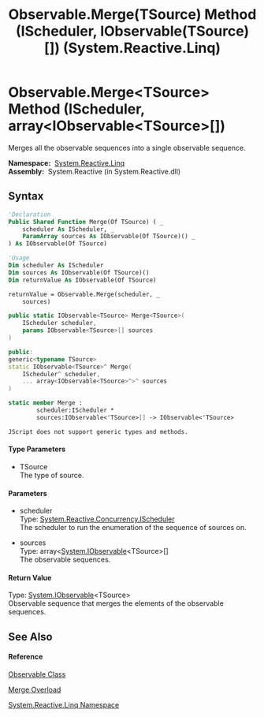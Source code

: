 ﻿---
title: Observable.Merge(TSource) Method (IScheduler, IObservable(TSource)[]) (System.Reactive.Linq)
TOCTitle: Merge(TSource) Method (IScheduler, IObservable(TSource)[])
ms:assetid: M:System.Reactive.Linq.Observable.Merge``1(System.Reactive.Concurrency.IScheduler,System.IObservable{``0}[])
ms:mtpsurl: https://msdn.microsoft.com/en-us/library/Hh229061(v=VS.103)
ms:contentKeyID: 36068478
ms.date: 06/28/2011
mtps_version: v=VS.103
dev_langs:
- vb
- csharp
- c++
- fsharp
- jscript
---

# Observable.Merge\<TSource\> Method (IScheduler, array\<IObservable\<TSource\>\[\])

Merges all the observable sequences into a single observable sequence.

**Namespace:**  [System.Reactive.Linq](hh211929\(v=vs.103\).md)  
**Assembly:**  System.Reactive (in System.Reactive.dll)

## Syntax

``` vb
'Declaration
Public Shared Function Merge(Of TSource) ( _
    scheduler As IScheduler, _
    ParamArray sources As IObservable(Of TSource)() _
) As IObservable(Of TSource)
```

``` vb
'Usage
Dim scheduler As IScheduler
Dim sources As IObservable(Of TSource)()
Dim returnValue As IObservable(Of TSource)

returnValue = Observable.Merge(scheduler, _
    sources)
```

``` csharp
public static IObservable<TSource> Merge<TSource>(
    IScheduler scheduler,
    params IObservable<TSource>[] sources
)
```

``` c++
public:
generic<typename TSource>
static IObservable<TSource>^ Merge(
    IScheduler^ scheduler, 
    ... array<IObservable<TSource>^>^ sources
)
```

``` fsharp
static member Merge : 
        scheduler:IScheduler * 
        sources:IObservable<'TSource>[] -> IObservable<'TSource> 
```

``` jscript
JScript does not support generic types and methods.
```

#### Type Parameters

  - TSource  
    The type of source.

#### Parameters

  - scheduler  
    Type: [System.Reactive.Concurrency.IScheduler](hh229149\(v=vs.103\).md)  
    The scheduler to run the enumeration of the sequence of sources on.  

<!-- end list -->

  - sources  
    Type: array\<[System.IObservable](https://msdn.microsoft.com/en-us/library/Dd990377)\<TSource\>\[\]  
    The observable sequences.  

#### Return Value

Type: [System.IObservable](https://msdn.microsoft.com/en-us/library/Dd990377)\<TSource\>  
Observable sequence that merges the elements of the observable sequences.  

## See Also

#### Reference

[Observable Class](hh244252\(v=vs.103\).md)

[Merge Overload](hh211658\(v=vs.103\).md)

[System.Reactive.Linq Namespace](hh211929\(v=vs.103\).md)

